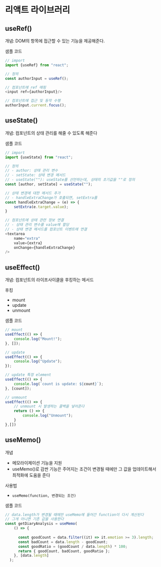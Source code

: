 # 리액트 라이브러리
## useRef()
개념: DOM의 항목에 접근할 수 있는 기능을 제공해준다.

샘플 코드
```js
// import
import {useRef} from "react";

// 정의
const authorInput = useRef();

// 컴포넌트에 ref 매핑
<input ref={authorInput}/>

// 컴포넌트에 접근 및 동작 수행
authorInput.current.focus();
```

## useState()
개념: 컴포넌트의 상태 관리를 해줄 수 있도록 해준다

샘플 코드
```js
// import
import {useState} from "react";

// 정의
// - author: 상태 관리 변수 
// - setState: 상태 변경 메서드
// - useState(""): useState를 선언하는데, 상태의 초기값을 ""로 정의
const [author, setState] = useState("");

// 상태 변경에 대한 메서드 추가
// - handleExtraChange가 호출되면, setExtra를 
const handleExtraChange = (e) => {
    setExtra(e.target.value);
}

// 컴포넌트에 상태 관련 정보 연결
// - 상태 관리 변수를 value에 할당
// - 상태 변경 메서드를 컴포넌트 이벤트에 연결
<textarea 
    name="extra"
    value={extra}
    onChange={handleExtraChange}
/>
```

## useEffect()
개념: 컴포넌트의 라이프사이클을 후킹하는 메서드

후킹
- mount
- update
- unmount

샘플 코드
```js
// mount
useEffect(() => {
    console.log("Mount!");
}, []);

// update
useEffect(() => {
    console.log("Update");
});

// update 특정 element
useEffect(() => {
    console.log(`count is update: ${count}`);
}, [count]);

// unmount
useEffect(() => {
    // unmount 시 발생하는 콜백을 넣어준다
    return () => {
        console.log("Unmount");
    }
},[])
```

## useMemo()
개념
- 메모라이제이션 기능을 지원
- useMemo()로 감싼 기능은 주어지는 조건이 변경될 때에만 그 값을 업데이트해서 최적화에 도움을 준다

사용법
- `useMemo(function, 변경되는 조건)`

샘플 코드
```js
// data.length가 변경될 때에만 useMemo에 들어간 function이 다시 계산된다
// 그게 아니면 기존 값을 사용한다
const getDiaryAnalysis = useMemo(
    () => {
    
      const goodCount = data.filter((it) => it.emotion >= 3).length;
      const badCount = data.length - goodCount;
      const goodRatio = (goodCount / data.length) * 100;
      return { goodCount, badCount, goodRatio };
    }, [data.length]
  );
```
